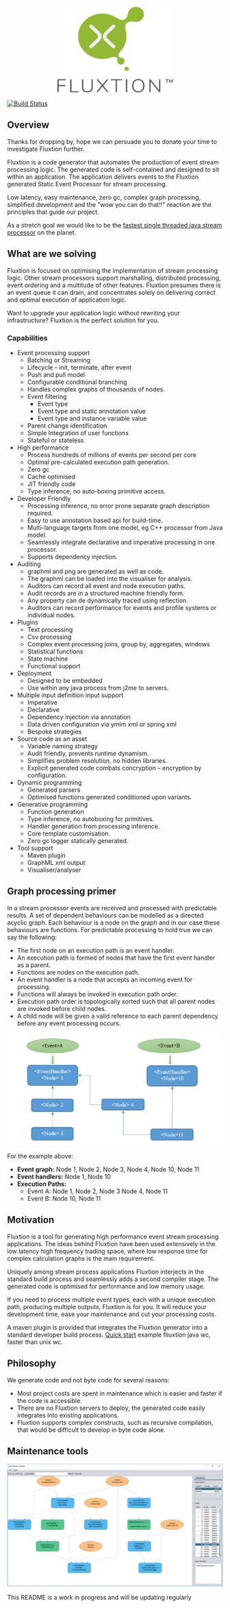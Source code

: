 <p align="center">
  <img width="270" height="200" src="images/Fluxtion_logo.png">
</p>

[![Build Status](https://travis-ci.org/v12technology/fluxtion.svg?branch=master)](https://travis-ci.org/v12technology/fluxtion)

## Overview
Thanks for dropping by, hope we can persuade you to donate your time to investigate Fluxtion further. 

Fluxtion is a code generator that automates the production of event stream processing logic. The generated code is self-contained and designed to sit within an application. The application delivers events to the Fluxtion generated Static Event Processor for stream processing.

Low latency, easy maintenance, zero gc, complex graph processing, simplified development and the "wow you can do that!!" reaction are the principles that guide our project. 

As a stretch goal we would like to be the [fastest single threaded java stream processor](https://github.com/v12technology/fluxtion-quickstart/blob/master/README.md#run) on the planet. 

## What are we solving
Fluxtion is focused on optimising the implementation of stream processing logic. Other stream processors support marshalling, distributed processing, event ordering and a multitude of other features. Fluxtion presumes there is an event queue it can drain, and concentrates solely on delivering correct and optimal execution of application logic. 

Want to upgrade your application logic without rewriting your infrastructure? Fluxtion is the perfect solution for you.

### Capabilities
*  Event processing support
   * Batching or Streaming
   * Lifecycle – init, terminate, after event
   * Push and pull model
   * Configurable conditional branching
   * Handles complex graphs of thousands of nodes.
   * Event filtering
     * Event type
     * Event type and static annotation value
     * Event type and instance variable value
   * Parent change identification
   * Simple Integration of user functions
   * Stateful or stateless
*  High performance 
   * Process hundreds of millions of events per second per core
   * Optimal pre-calculated execution path generation.
   * Zero gc
   * Cache optimised
   * JIT friendly code
   * Type inference, no auto-boxing primitive access.
*  Developer Friendly
   * Processing inference, no error prone separate graph description required.
   * Easy to use annotation based api for build-time.
   * Multi-language targets from one model, eg C++ processor from Java model.
   * Seamlessly integrate declarative and imperative processing in one processor.
   * Supports dependency injection.
* Auditing
   *  graphml and png are generated as well as code. 
   *  The graphml can be loaded into the visualiser for analysis.
   *  Auditors can record all event and node execution paths.
   *  Audit records are in a structured machine friendly form. 
   *  Any property can de dynamically traced using reflection.
   *  Auditors can record performance for events and profile systems or individual nodes. 
*  Plugins
   * Text processing
   * Csv processing
   * Complex event processing joins, group by, aggregates, windows
   * Statistical functions
   * State machine
   * Functional support
*  Deployment 
   * Designed to be embedded
   * Use within any java process from j2me to servers.
*  Multiple input definition input support
   * Imperative
   * Declarative
   * Dependency injection via annotation
   * Data driven configuration via ymlm xml or spring xml
   * Bespoke strategies
*  Source code as an asset
   * Variable naming strategy
   * Audit friendly, prevents runtime dynamism.
   * Simplifies problem resolution, no hidden libraries.
   * Explicit generated code combats concryption – encryption by configuration.
*  Dynamic programming
   * Generated parsers
   * Optimised functions generated conditioned upon variants.
*  Generative programming
   * Function generation
   * Type inference, no autoboxing for primitives.
   * Handler generation from processing inference.
   * Core template customisation.
   * Zero gc logger statically generated.
*  Tool support
   * Maven plugin
   * GraphML xml output
   * Visualiser/analyser

## Graph processing primer

In a stream processor events are received and processed with predictable results. A set of dependent behaviours can be modelled as a directed acyclic graph. Each behaviour is a node on the graph and in our case these behaviours are functions. For predictable processing to hold true we can say the following:

*  The first node on an execution path is an event handler.
*  An execution path is formed of nodes that have the first event handler as a parent.
*  Functions are nodes on the execution path.
*  An event handler is a node that accepts an incoming event for processing.
*  Functions will always be invoked in execution path order.
*  Execution path order is topologically sorted such that all parent nodes are invoked before child nodes.
*  A child node will be given a valid reference to each parent dependency before any event processing occurs.


![example graph](images/Execution_graph_paths.png)

For the example above:
*  **Event graph:** Node 1, Node 2, Node 3, Node 4, Node 10, Node 11
*  **Event handlers:** Node 1, Node 10
*  **Execution Paths:**
   * Event A: Node 1, Node 2, Node 3 Node 4, Node 11
   * Event B: Node 10, Node 11

## Motivation
Fluxtion is a tool for generating high performance event stream processing applications. 
The ideas behind Fluxtion have been used extensively in the low latency high 
frequency trading space, where low response time for complex calculation graphs 
is the main requirement.

Uniquely among stream process applications Fluxtion interjects in the standard build 
process and seamlessly adds a second compiler stage. The generated code is optimised
for performance and low memory usage. 

If you need to process multiple event types, each with a unique execution path,
producing multiple outputs, Fluxtion is for you. It will reduce your development
time, ease your maintenance and cut your processing costs.

A maven plugin is provided that integrates the Fluxtion generator into a standard developer build process. [Quick start](https://github.com/v12technology/fluxtion-quickstart/blob/master/README.md) example fliuxtion java wc, faster than unix wc.

## Philosophy
We generate code and not byte code for several reasons: 
* Most project costs are spent in maintenance which is easier and faster if the code is accessible. 
* There are no Fluxtion servers to deploy, the generated code easily integrates into existing applications.
* Fluxtion supports complex constructs, such as recursive compilation, that would be difficult to develop in byte code alone.


## Maintenance tools 

![Visualiser image](images/visualiser_1.png)

This README is a work in progress and will be updating regularly


